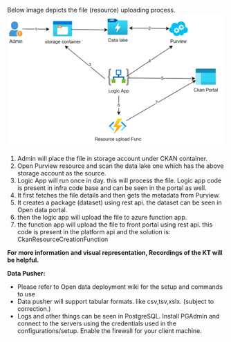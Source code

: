 Below image depicts the file (resource) uploading process.
![image.png](/.attachments/image-405936f4-3dc9-40c0-bc11-451e9c9ad0f3.png)

1. Admin will place the file in storage account under CKAN container.
2. Open Purview resource and scan the data lake one which has the above storage account as the source.
3. Logic App will run once in day. this will process the file. Logic app code is present in infra code base and can be seen in the portal as well.
4. It first fetches the file details and then gets the metadata from Purview.
5. It creates a package (dataset) using rest api. the dataset can be seen in Open data portal.
6. then the logic app will upload the file to azure function app.
7. the function app will upload the file to front portal using rest api. this code is present in the platform api and the solution is: CkanResourceCreationFunction
 
**For more information and visual representation, Recordings of the KT will be helpful.**

**Data Pusher:**
- Please refer to Open data deployment wiki for the setup and commands to use
- Data pusher will support tabular formats. like csv,tsv,xslx. (subject to correction.)
- Logs and other things can be seen in PostgreSQL. Install PGAdmin and connect to the servers using the credentials used in the configurations/setup. Enable the firewall for your client machine.